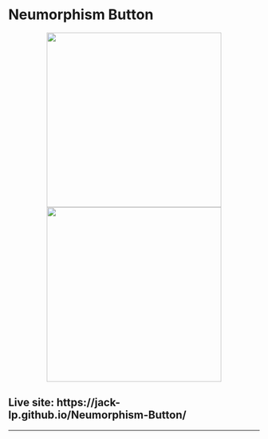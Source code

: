 # Neumorphism Button

<p align="center">
 <img src="https://i.imgur.com/qLN4zmD.png" width="350" />
 <img src="https://i.imgur.com/D8pljRd.png" width="350" />
</p>

<h2>Live site: https://jack-lp.github.io/Neumorphism-Button/</h2>

---
